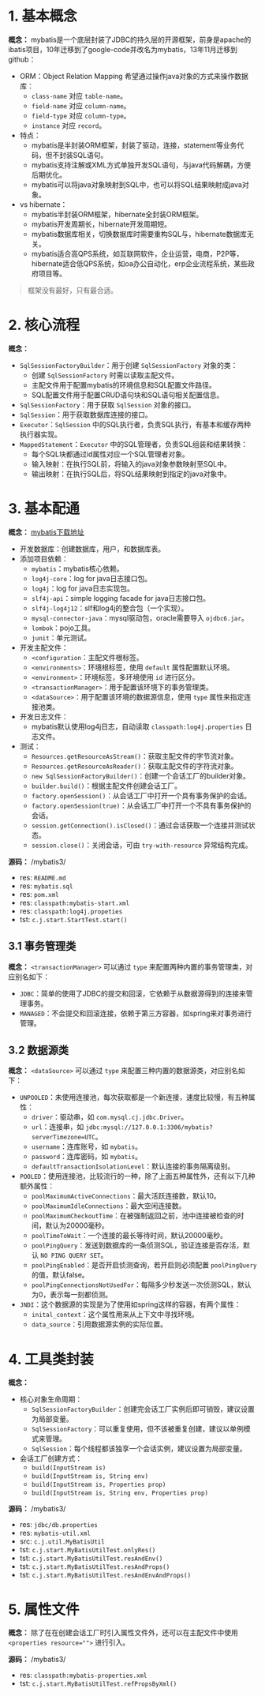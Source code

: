 # 1. 基本概念

**概念：** mybatis是一个底层封装了JDBC的持久层的开源框架，前身是apache的ibatis项目，10年迁移到了google-code并改名为mybatis，13年11月迁移到github：
- ORM：Object Relation Mapping 希望通过操作java对象的方式来操作数据库：
    - `class-name` 对应 `table-name`。
    - `field-name` 对应 `column-name`。
    - `field-type` 对应 `column-type`。
    - `instance` 对应 `record`。
- 特点：
    - mybatis是半封装ORM框架，封装了驱动，连接，statement等业务代码，但不封装SQL语句。
    - mybatis支持注解或XML方式单独开发SQL语句，与java代码解耦，方便后期优化。
    - mybatis可以将java对象映射到SQL中，也可以将SQL结果映射成java对象。
- vs hibernate：
    - mybatis半封装ORM框架，hibernate全封装ORM框架。
    - mybatis开发周期长，hibernate开发周期短。
    - mybatis数据库相关，切换数据库时需要重构SQL与，hibernate数据库无关。
    - mybatis适合高QPS系统，如互联网软件，企业运营，电商，P2P等，hibernate适合低QPS系统，如oa办公自动化，erp企业流程系统，某些政府项目等。

> 框架没有最好，只有最合适。

# 2. 核心流程

**概念：** 
- `SqlSessionFactoryBuilder`：用于创建 `SqlSessionFactory` 对象的类：
    - 创建 `SqlSessionFactory` 时需以读取主配文件。
    - 主配文件用于配置mybatis的环境信息和SQL配置文件路径。
    - SQL配置文件用于配置CRUD语句块和SQL语句相关配置信息。
- `SqlSessionFactory`：用于获取 `SqlSession` 对象的接口。
- `SqlSession`：用于获取数据库连接的接口。
- `Executor`：`SqlSession` 中的SQL执行者，负责SQL执行，有基本和缓存两种执行器实现。
- `MappedStatement`：`Executor` 中的SQL管理者，负责SQL组装和结果转换：
    - 每个SQL块都通过id属性对应一个SQL管理者对象。
    - 输入映射：在执行SQL前，将输入的java对象参数映射至SQL中。
    - 输出映射：在执行SQL后，将SQL结果映射到指定的java对象中。

# 3. 基本配通

**概念：** [mybatis下载地址](https://github.com/mybatis/mybatis-3/releases)
- 开发数据库：创建数据库，用户，和数据库表。
- 添加项目依赖：
    - `mybatis`：mybatis核心依赖。
    - `log4j-core`：log for java日志接口包。
    - `log4j`：log for java日志实现包。
    - `slf4j-api`：simple logging facade for java日志接口包。
    - `slf4j-log4j12`：slf和log4j的整合包（一个实现）。
    - `mysql-connector-java`：mysql驱动包，oracle需要导入 `ojdbc6.jar`。
    - `lombok`：pojo工具。
    - `junit`：单元测试。
- 开发主配文件：
    - `<configuration`：主配文件根标签。
    - `<environments>`：环境根标签，使用 `default` 属性配置默认环境。
    - `<environment>`：环境标签，多环境使用 `id` 进行区分。
    - `<transactionManager>`：用于配置该环境下的事务管理类。
    - `<dataSource>`：用于配置该环境的数据源信息，使用 `type` 属性来指定连接池类。
- 开发日志文件：
    - mybatis默认使用log4j日志，自动读取 `classpath:log4j.properties` 日志文件。
- 测试：
    - `Resources.getResourceAsStream()`：获取主配文件的字节流对象。
    - `Resources.getResourceAsReader()`：获取主配文件的字符流对象。
    - `new SqlSessionFactoryBuilder()`：创建一个会话工厂的builder对象。
    - `builder.build()`：根据主配文件创建会话工厂。
    - `factory.openSession()`：从会话工厂中打开一个具有事务保护的会话。
    - `factory.openSession(true)`：从会话工厂中打开一个不具有事务保护的会话。
    - `session.getConnection().isClosed()`：通过会话获取一个连接并测试状态。 
    - `session.close()`：关闭会话，可由 `try-with-resource` 异常结构完成。

**源码：** /mybatis3/
- res: `README.md`
- res: `mybatis.sql`
- res: `pom.xml`
- res: `classpath:mybatis-start.xml`
- res: `classpath:log4j.propeties`
- tst: `c.j.start.StartTest.start()`

## 3.1 事务管理类

**概念：** `<transactionManager>` 可以通过 `type` 来配置两种内置的事务管理类，对应别名如下：
- `JDBC`：简单的使用了JDBC的提交和回滚，它依赖于从数据源得到的连接来管理事务。
- `MANAGED`：不会提交和回滚连接，依赖于第三方容器，如spring来对事务进行管理。

## 3.2 数据源类

**概念：** `<dataSource>` 可以通过 `type` 来配置三种内置的数据源类，对应别名如下：
- `UNPOOLED`：未使用连接池，每次获取都是一个新连接，速度比较慢，有五种属性：
    - `driver`：驱动串，如 `com.mysql.cj.jdbc.Driver`。
    - `url`：连接串，如 `jdbc:mysql://127.0.0.1:3306/mybatis?serverTimezone=UTC`。
    - `username`：连库账号，如 `mybatis`。
    - `password`：连库密码，如 `mybatis`。
    - `defaultTransactionIsolationLevel`：默认连接的事务隔离级别。
- `POOLED`：使用连接池，比较流行的一种，除了上面五种属性外，还有以下几种额外属性：
    - `poolMaximumActiveConnections`：最大活跃连接数，默认10。
    - `poolMaximumIdleConnections`：最大空闲连接数。
    - `poolMaximumCheckoutTime`：在被强制返回之前，池中连接被检查的时间，默认为20000毫秒。
    - `poolTimeToWait`：一个连接的最长等待时间，默认20000毫秒。
    - `poolPingQuery`：发送到数据库的一条侦测SQL，验证连接是否存活，默认 `NO PING QUERY SET`。
    - `poolPingEnabled`：是否开启侦测查询，若开启则必须配置 `poolPingQuery` 的值，默认false。
    - `poolPingConnectionsNotUsedFor`：每隔多少秒发送一次侦测SQL，默认为0，表示每一刻都侦测。
- `JNDI`：这个数据源的实现是为了使用如spring这样的容器，有两个属性：
    - `inital_context`：这个属性用来从上下文中寻找环境。
    - `data_source`：引用数据源实例的实际位置。

# 4. 工具类封装

**概念：** 
- 核心对象生命周期：
    - `SqlSessionFactoryBuilder`：创建完会话工厂实例后即可销毁，建议设置为局部变量。
    - `SqlSessionFactory`：可以重复使用，但不该被重复创建，建议以单例模式来管理。
    - `SqlSession`：每个线程都该独享一个会话实例，建议设置为局部变量。
- 会话工厂创建方式：
    - `build(InputStream is)`
    - `build(InputStream is, String env)`
    - `build(InputStream is, Properties prop)`
    - `build(InputStream is, String env, Properties prop)`

**源码：** /mybatis3/
- res: `jdbc/db.properties`
- res: `mybatis-util.xml`
- src: `c.j.util.MyBatisUtil`
- tst: `c.j.start.MyBatisUtilTest.onlyRes()`
- tst: `c.j.start.MyBatisUtilTest.resAndEnv()`
- tst: `c.j.start.MyBatisUtilTest.resAndProps()`
- tst: `c.j.start.MyBatisUtilTest.resAndEnvAndProps()`

# 5. 属性文件

**概念：** 除了在在创建会话工厂时引入属性文件外，还可以在主配文件中使用 `<properties resource="">` 进行引入。

**源码：** /mybatis3/
- res: `classpath:mybatis-properties.xml`
- tst: `c.j.start.MyBatisUtilTest.refPropsByXml()`

